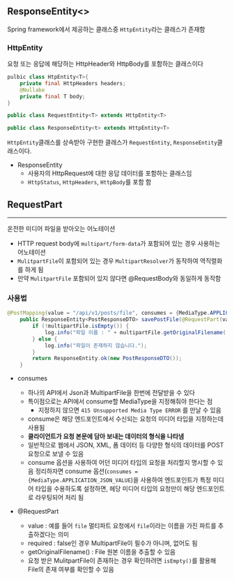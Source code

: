 
## ResponseEntity<>
Spring framework에서 제공하는 클래스중 `HttpEntity`라는 클래스가 존재함
### HttpEntity 
요청 또는 응답에 해당하는 HttpHeader와 HttpBody를 포함하는 클래스이다 
```java
pulbic class HtpEntity<T>{
	private final HttpHeaders headers;
	@Nullabe
	private final T body;
}
```
```java
public class RequestEntity<T> extends HttpEntity<T>

public class ResponseEntity<t> extends HttpEntity<T>
```

`HttpEntity`클래스를 상속받아 구현한 클래스가 `RequestEntity`, `ResponseEntity`클래스이다.<br>
- ResponseEntity
	- 사용자의 HttpRequest에 대한 응답 데이터를 포함하는 클래스임
	- `HttpStatus`, `HttpHeaders`, `HttpBody`를 포함 함



## RequestPart
-----------------------
온전한 미디어 파일을 받아오는 어노테이션 
- HTTP request body에 `multipart/form-data`가 포함되어 있는 경우 사용하는 어노테이션
- `MulitpartFile`이 포함되어 있는 경우 `MultipartResolver`가 동작하여 역직렬화를 하게 됨
- 만약 `MulitpartFile` 포함되어 있지 않다면 @RequestBody와 동일하게 동작함 

### 사용법 
```java
@PostMapping(value = "/api/v1/posts/file", consumes = {MediaType.APPLICATION_JSON_VALUE, MediaType.MULTIPART_FORM_DATA_VALUE})
    public ResponseEntity<PostResponseDTO> savePostFile(@RequestPart(value = "file", required = false) MultipartFile multipartFile) throws IOException {
        if (!multipartFile.isEmpty()) {
            log.info("파일 이름 : " + multipartFile.getOriginalFilename());
        } else {
            log.info("파일이 존재하지 않습니다.");
        }
        return ResponseEntity.ok(new PostResponseDTO());
    }
```

- consumes 
	- 하나의 API에서 Json과 MultipartFile을 한번에 전달받을 수 있다
	- 특이점으로는 API에서 consume할 MediaType을 지정해줘야 한다는 점
		- 지정하지 않으면 `415 Unsupported Media Type ERROR` 를 만날 수 있음
	- consume은 해당 엔드포인트에서 수신되는 요청의 미디어 타입을 지정하는데 사용됨 
	- **클라이언트가 요청 본문에 담아 보내는 데이터의 형식을 나타냄**
	- 일반적으로 웹에서 JSON, XML, 폼 데이터 등 다양한 형식의 데이터를 POST 요청으로 보낼 수 있음 
	- consume 옵션을 사용하여 어던 미디어 타입의 요청을 처리할지 명시할 수 있음
	정리하자면 consume 옵션(`consumes = {MediaType.APPLICATION_JSON_VALUE`)을 사용하여 엔드포인트가 특정 미디어 타입을 수용하도록 설정하면, 헤당 미디어 타입의 요청만이 해당 엔드포인트로 라우팅되어 처리 됨

- @RequestPart
	- value : 예를 들어 `file` 멀티파트 요청에서 `file`이라는 이름을 가진 파트를 추출하겠다는 의미 
	- required : false인 경우 MultipartFile이 필수가 아니며, 없어도 됨
	- getOriginalFilename() : File 원본 이름을 추출할 수 있음
	- 요청 받은 MulitpartFile이 존재하는 경우 확인하려면 `isEmpty()`를 활용해 File의 존재 여부를 확인할 수 있음